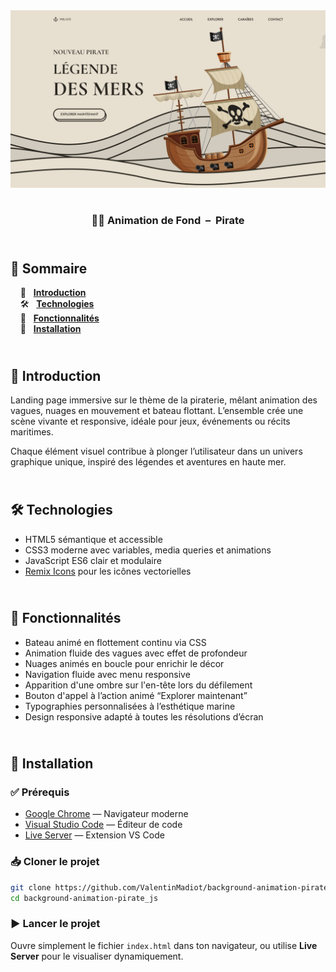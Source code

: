 <div align="center">  
  <a href="https://background-animation-pirate.netlify.app/" target="_blank">  
    <img src=".docs/preview.png" alt="Aperçu du projet Pirate" />  
  </a>  
  </br></br>  
  <h3 align="center">🏴‍☠️ Animation de Fond &nbsp;–&nbsp; Pirate</h3>  
</div>

## <br /> 📌 Sommaire

&nbsp;&nbsp;&nbsp; 🎨 &nbsp; [**Introduction**](#introduction)<br />
&nbsp;&nbsp;&nbsp; 🛠️ &nbsp; [**Technologies**](#technologies)<br />
&nbsp;&nbsp;&nbsp; 🎯 &nbsp; [**Fonctionnalités**](#fonctionnalités)<br />
&nbsp;&nbsp;&nbsp; 🚀 &nbsp; [**Installation**](#installation)<br />

## <br /> <a name="introduction">🎨 Introduction</a>

Landing page immersive sur le thème de la piraterie, mêlant animation des vagues, nuages en mouvement et bateau flottant. L’ensemble crée une scène vivante et responsive, idéale pour jeux, événements ou récits maritimes.

Chaque élément visuel contribue à plonger l’utilisateur dans un univers graphique unique, inspiré des légendes et aventures en haute mer.

## <br /> <a name="technologies">🛠️ Technologies</a>

- HTML5 sémantique et accessible
- CSS3 moderne avec variables, media queries et animations
- JavaScript ES6 clair et modulaire
- [Remix Icons](https://remixicon.com/) pour les icônes vectorielles

## <br /> <a name="fonctionnalités">🎯 Fonctionnalités</a>

- Bateau animé en flottement continu via CSS
- Animation fluide des vagues avec effet de profondeur
- Nuages animés en boucle pour enrichir le décor
- Navigation fluide avec menu responsive
- Apparition d'une ombre sur l'en-tête lors du défilement
- Bouton d'appel à l’action animé “Explorer maintenant”
- Typographies personnalisées à l’esthétique marine
- Design responsive adapté à toutes les résolutions d’écran

## <br /> <a name="installation">🚀 Installation</a>

### ✅ Prérequis

- [Google Chrome](https://www.google.com/) — Navigateur moderne
- [Visual Studio Code](https://code.visualstudio.com/) — Éditeur de code
- [Live Server](https://marketplace.visualstudio.com/items?itemName=ritwickdey.LiveServer) — Extension VS Code

### 📥 Cloner le projet

```bash
git clone https://github.com/ValentinMadiot/background-animation-pirate_js
cd background-animation-pirate_js
```

### ▶️ Lancer le projet

Ouvre simplement le fichier `index.html` dans ton navigateur, ou utilise **Live Server** pour le visualiser dynamiquement.
